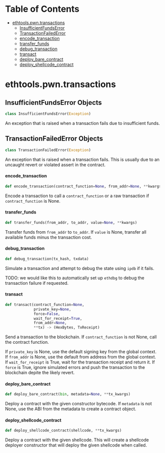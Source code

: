 # Table of Contents

* [ethtools.pwn.transactions](#ethtools.pwn.transactions)
  * [InsufficientFundsError](#ethtools.pwn.transactions.InsufficientFundsError)
  * [TransactionFailedError](#ethtools.pwn.transactions.TransactionFailedError)
  * [encode\_transaction](#ethtools.pwn.transactions.encode_transaction)
  * [transfer\_funds](#ethtools.pwn.transactions.transfer_funds)
  * [debug\_transaction](#ethtools.pwn.transactions.debug_transaction)
  * [transact](#ethtools.pwn.transactions.transact)
  * [deploy\_bare\_contract](#ethtools.pwn.transactions.deploy_bare_contract)
  * [deploy\_shellcode\_contract](#ethtools.pwn.transactions.deploy_shellcode_contract)

<a id="ethtools.pwn.transactions"></a>

# ethtools.pwn.transactions

<a id="ethtools.pwn.transactions.InsufficientFundsError"></a>

## InsufficientFundsError Objects

```python
class InsufficientFundsError(Exception)
```

An exception that is raised when a transaction fails due to insufficient funds.

<a id="ethtools.pwn.transactions.TransactionFailedError"></a>

## TransactionFailedError Objects

```python
class TransactionFailedError(Exception)
```

An exception that is raised when a transaction fails. This is usually due to an uncaught revert or violated assert
in the contract.

<a id="ethtools.pwn.transactions.encode_transaction"></a>

#### encode\_transaction

```python
def encode_transaction(contract_function=None, from_addr=None, **kwargs)
```

Encode a transaction to call a `contract_function` or a raw transaction if `contract_function` is None.

<a id="ethtools.pwn.transactions.transfer_funds"></a>

#### transfer\_funds

```python
def transfer_funds(from_addr, to_addr, value=None, **kwargs)
```

Transfer funds from `from_addr` to `to_addr`. If `value` is None, transfer all available funds minus the transaction cost.

<a id="ethtools.pwn.transactions.debug_transaction"></a>

#### debug\_transaction

```python
def debug_transaction(tx_hash, txdata)
```

Simulate a transaction and attempt to debug the state using `ipdb` if it fails.

TODO: we would like this to automatically set up `ethdbg` to debug the transaction failure if requested.

<a id="ethtools.pwn.transactions.transact"></a>

#### transact

```python
def transact(contract_function=None,
             private_key=None,
             force=False,
             wait_for_receipt=True,
             from_addr=None,
             **tx) -> (HexBytes, TxReceipt)
```

Send a transaction to the blockchain. If `contract_function` is not None, call the contract function.

If `private_key` is None, use the default signing key from the global context.
If `from_addr` is None, use the default from address from the global context.
If `wait_for_receipt` is True, wait for the transaction receipt and return it.
If `force` is True, ignore simulated errors and push the transaction to the blockchain depite the likely revert.

<a id="ethtools.pwn.transactions.deploy_bare_contract"></a>

#### deploy\_bare\_contract

```python
def deploy_bare_contract(bin, metadata=None, **tx_kwargs)
```

Deploy a contract with the given constructor bytecode. If `metadata` is not None, use the ABI from the metadata to create a
contract object.

<a id="ethtools.pwn.transactions.deploy_shellcode_contract"></a>

#### deploy\_shellcode\_contract

```python
def deploy_shellcode_contract(shellcode, **tx_kwargs)
```

Deploy a contract with the given shellcode. This will create a shellcode deployer constructor that will deploy the given shellcode
when called.


